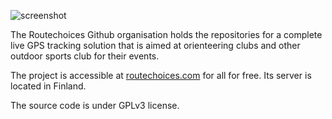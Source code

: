 ![screenshot](https://cdn.rphlo.com/screenshot/routechoices.jpg?t=20230519)

The Routechoices Github organisation holds the repositories for a complete live GPS tracking solution that is aimed at orienteering clubs and other outdoor sports club for their events.

The project is accessible at [routechoices.com](https://www.routechoices.com) for all for free. Its server is located in Finland.

The source code is under GPLv3 license.
